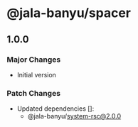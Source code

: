 # @jala-banyu/spacer

## 1.0.0

### Major Changes

- Initial version

### Patch Changes

- Updated dependencies []:
  - @jala-banyu/system-rsc@2.0.0
